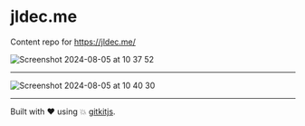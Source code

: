 # jldec.me
Content repo for https://jldec.me/

![Screenshot 2024-08-05 at 10 37 52](https://github.com/user-attachments/assets/e1bdeca9-3262-432d-94aa-7805e30aa9e0)

---

![Screenshot 2024-08-05 at 10 40 30](https://github.com/user-attachments/assets/5d10b787-4edf-41e1-9746-faf195a07cbb)

---

Built with ❤️ using 💥 [gitkitjs](https://github.com/gitkitjs/gitkitjs).
